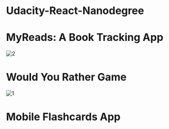 # Udacity-React-Nanodegree


# MyReads: A Book Tracking App
![2](https://user-images.githubusercontent.com/32854050/87771733-10d39880-c821-11ea-91a7-30f0bfc9a6b0.jpg)
# Would You Rather Game
![1](https://user-images.githubusercontent.com/32854050/87771737-1204c580-c821-11ea-98ca-914f9d2a3adc.jpg)
# Mobile Flashcards App



